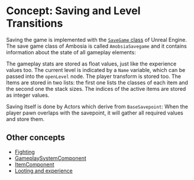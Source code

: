 # Concept: Saving and Level Transitions

Saving the game is implemented with the
[`SaveGame` class](https://docs.unrealengine.com/latest/INT/Gameplay/SaveGame/Blueprints/index.html)
of Unreal Engine. The save game class of Ambosia is called `AmobsiaSavegame` and it contains
information about the state of all gameplay elements:

The gameplay stats are stored as float values, just like the experience values too. The current
level is indicated by a `Name` variable, which can be passed into the `openLevel` node. The player
transform is stored too. The Items are stored in two lists: the first one lists the classes of each
item and the second one the stack sizes. The indices of the active items are stored as integer
values.

Saving itself is done by Actors which derive from `BaseSavepoint`: When the player pawn overlaps
with the savepoint, it will gather all required values and store them.

## Other concepts

* [Fighting](Fighting.md)
* [GameplaySystemComponent](GameplaySystemComponent.md)
* [ItemComponent](ItemComponent.md)
* [Looting and experience](Looting&Experience.md)